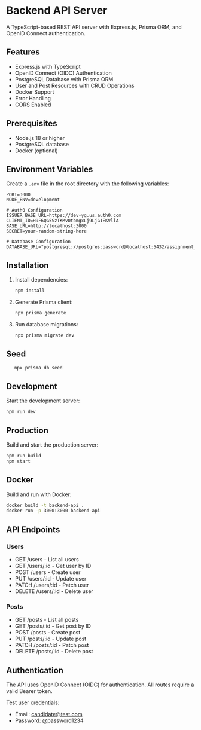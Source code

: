 # Backend API Server

A TypeScript-based REST API server with Express.js, Prisma ORM, and OpenID Connect authentication.

## Features

- Express.js with TypeScript
- OpenID Connect (OIDC) Authentication
- PostgreSQL Database with Prisma ORM
- User and Post Resources with CRUD Operations
- Docker Support
- Error Handling
- CORS Enabled

## Prerequisites

- Node.js 18 or higher
- PostgreSQL database
- Docker (optional)

## Environment Variables

Create a `.env` file in the root directory with the following variables:

```env
PORT=3000
NODE_ENV=development

# Auth0 Configuration
ISSUER_BASE_URL=https://dev-yg.us.auth0.com
CLIENT_ID=H9F6QG5SzTKMv0tbmgxLj9LjG1EKVllA
BASE_URL=http://localhost:3000
SECRET=your-random-string-here

# Database Configuration
DATABASE_URL="postgresql://postgres:password@localhost:5432/assignment_db"
```

## Installation

1. Install dependencies:
   ```bash
   npm install
   ```

2. Generate Prisma client:
   ```bash
   npx prisma generate
   ```

3. Run database migrations:
   ```bash
   npx prisma migrate dev
   ```

## Seed

```bash
   npx prisma db seed
```

## Development

Start the development server:
```bash
npm run dev
```

## Production

Build and start the production server:
```bash
npm run build
npm start
```

## Docker

Build and run with Docker:
```bash
docker build -t backend-api .
docker run -p 3000:3000 backend-api
```

## API Endpoints

### Users
- GET /users - List all users
- GET /users/:id - Get user by ID
- POST /users - Create user
- PUT /users/:id - Update user
- PATCH /users/:id - Patch user
- DELETE /users/:id - Delete user

### Posts
- GET /posts - List all posts
- GET /posts/:id - Get post by ID
- POST /posts - Create post
- PUT /posts/:id - Update post
- PATCH /posts/:id - Patch post
- DELETE /posts/:id - Delete post

## Authentication

The API uses OpenID Connect (OIDC) for authentication. All routes require a valid Bearer token.

Test user credentials:
- Email: candidate@test.com
- Password: @password1234 